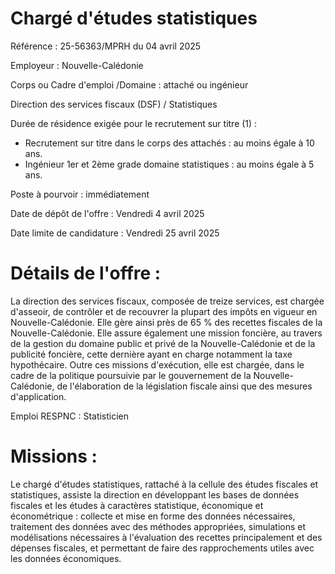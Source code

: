 # Chargé d'études statistiques

Référence : 25-56363/MPRH du 04 avril 2025

Employeur : Nouvelle-Calédonie

Corps ou Cadre d'emploi /Domaine : attaché ou ingénieur

Direction des services fiscaux (DSF) / Statistiques

Durée de résidence exigée pour le recrutement sur titre (1) :

- Recrutement sur titre dans le corps des attachés : au moins égale à 10 ans.
- Ingénieur 1er et 2ème grade domaine statistiques : au moins égale à 5 ans.

Poste à pourvoir : immédiatement

Date de dépôt de l'offre : Vendredi 4 avril 2025

Date limite de candidature : Vendredi 25 avril 2025

# Détails de l'offre :

La direction des services fiscaux, composée de treize services, est chargée d'asseoir, de contrôler et de recouvrer la plupart des impôts en vigueur en Nouvelle-Calédonie. Elle gère ainsi près de 65 % des recettes fiscales de la Nouvelle-Calédonie. Elle assure également une mission foncière, au travers de la gestion du domaine public et privé de la Nouvelle-Calédonie et de la publicité foncière, cette dernière ayant en charge notamment la taxe hypothécaire. Outre ces missions d'exécution, elle est chargée, dans le cadre de la politique poursuivie par le gouvernement de la Nouvelle-Calédonie, de l'élaboration de la législation fiscale ainsi que des mesures d'application.

Emploi RESPNC : Statisticien

# Missions :

Le chargé d'études statistiques, rattaché à la cellule des études fiscales et statistiques, assiste la direction en développant les bases de données fiscales et les études à caractères statistique, économique et économétrique : collecte et mise en forme des données nécessaires, traitement des données avec des méthodes appropriées, simulations et modélisations nécessaires à l'évaluation des recettes principalement et des dépenses fiscales, et permettant de faire des rapprochements utiles avec les données économiques.
